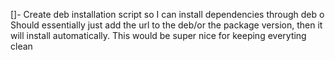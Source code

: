 []- Create deb installation script so I can install dependencies through deb
    o Should essentially just add the url to the deb/or the package version, then it will install automatically. This would be super nice for keeping everyting clean
